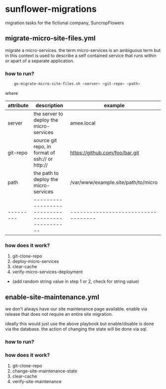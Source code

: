 sunflower-migrations
====================

migration tasks for the fictional company, SuncropFlowers

migrate-micro-site-files.yml
--------------------

migrate a micro-services. the term micro-services is an ambiguous term but in this context
is used to describe a self contained service that runs within or apart of a separate 
application. 

### how to run?

```bash
    go-migrate-micro-site-files.sh <server> <git-repo> <path>
```

where

| attribute | description                                     | example                             |
| --------- | ----------------------------------------------- | ----------------------------------- |
| server    | the server to deploy the micro-services         | amee.local                          |
| git-repo  | source git repo, in format of ssh:// or http:// | https://github.com/foo/bar.git      |
| path      | the path to deploy the micro-services           | /var/www/example.site/path/to/micro | 
| --------- | ----------------------------------------------- | ----------------------------------- |

### how does it work?

1. git-clone-repo
2. deploy-micro-services
3. clear-cache
4. verify-micro-services-deployment
  - (add random string value in step 1 or 2, check for string value)


enable-site-maintenance.yml
----------------------------

we don't always have our site maintenance page available. enable via release that does 
not require an entire site migration.

ideally this would just use the above playbook but enable/disable is done via the database.
the action of changing the state will be done via sql.

### how to run?

### how does it work?

1. git-clone-repo
2. change-site-maintenance-state
3. clear-cache
4. verify-site-maintenance